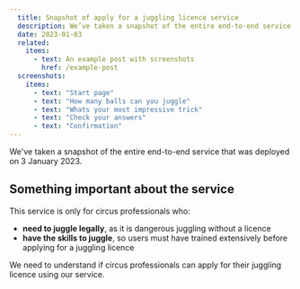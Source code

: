 ```yaml
---
  title: Snapshot of apply for a juggling licence service
  description: We’ve taken a snapshot of the entire end-to-end service that was deployed on 3 January 2023.
  date: 2023-01-03
  related:
    items:
      - text: An example post with screenshots
        href: /example-post
  screenshots:
    items:
      - text: "Start page"
      - text: "How many balls can you juggle"
      - text: "Whats your most impressive trick"
      - text: "Check your answers"
      - text: "Confirmation"
---
```


We've taken a snapshot of the entire end-to-end service that was deployed on 3 January 2023.

## Something important about the service

This service is only for circus professionals who:

   - **need to juggle legally**, as it is dangerous juggling without a licence 
   - **have the skills to juggle**, so users must have trained extensively before applying for a juggling licence

We need to understand if circus professionals can apply for their juggling licence using our service. 

